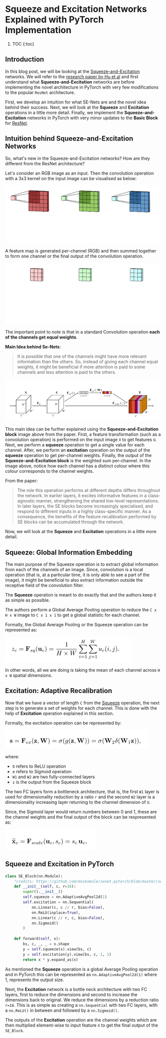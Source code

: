 # Squeeze and Excitation Networks Explained with PyTorch Implementation

1. TOC 
{:toc}

## Introduction 
In this blog post, we will be looking at the [Squeeze-and-Excitation](https://arxiv.org/abs/1709.01507) networks. We will refer to the [research paper by Hu et al](https://arxiv.org/abs/1709.01507) and first understand what **Squeeze-and-Excitation** networks are  before implementing the novel architecture in PyTorch with very few modifications to the popular `ResNet` architecture.

First, we develop an intuition for what SE-Nets are and the novel idea behind their success. Next, we will look at the **Squeeze** and **Excitation** operations in a little more detail. Finally, we implement the **Squeeze-and-Excitation** networks in PyTorch with very minor updates to the **Basic Block** for [ResNet](https://arxiv.org/abs/1512.03385).

## Intuition behind Squeeze-and-Excitation Networks
So, what's new in the Squeeze-and-Excitation networks? How are they different from the ResNet architecture? 

Let's consider an RGB image as an input. Then the convolution operation with a 3x3 kernel on the input image can be visualised as below:

![](/images/cnn.gif "fig-1: Convolution operation on RGB image; src: https://towardsdatascience.com/intuitively-understanding-convolutions-for-deep-learning-1f6f42faee1")

A feature map is generated per-channel (RGB) and then summed together to form one channel or the final output of the convolution operation. 

![](/images/output.gif "fig-2: Convolution output; src: https://towardsdatascience.com/intuitively-understanding-convolutions-for-deep-learning-1f6f42faee1")

The important point to note is that in a standard Convolution operation **each of the channels get equal weights**. 

**Main Idea behind Se-Nets**:

> It is possible that one of the channels might have more relevant information than the others. So, instead of giving each channel equal weights, it might be beneficial if more attention is paid to some channels and less attention is paid to the others. 

![](/images/senet_block.png "fig-3: Squeeze-and-Excitation block")

This main idea can be further explained using the **Squeeze-and-Excitation block** image above from the paper. First, a feature transformation (such as a convolution operation) is performed on the input image `X` to get features `U`. Next, we perform a **squeeze** operation to get a single value for each channel. After, we perform an **excitation** operation on the output of the **squeeze** operation to get per-channel weights. Finally, the output of the **Squeeze-and-Excitation block** is the weighted sum per-channel. In the image above, notice how each channel has a distinct colour where this colour corresponds to the channel weights. 

From the paper: 
> The role this operation performs at different depths differs throughout the network. In earlier layers, it excites informative features in a class-agnostic manner, strengthening the shared low-level representations. In later layers, the SE blocks become increasingly specialised, and respond to different inputs in a highly class-specific manner. As a consequence, the benefits of the feature recalibration performed by SE blocks can be accumulated through the network.

Now, we will look at the **Squeeze** and **Excitation** operations in a little more detail. 

## Squeeze: Global Information Embedding

The main purpose of the Squeeze operation is to extract global information from each of the channels of an image. Since, convolution is a local operation (that is, at a particular time, it is only able to see a part of the image), it might be beneficial to also extract information outside the receptive field of the convolution filter. 

The **Squeeze** operation is meant to do exactly that and the authors keep it as simple as possible. 

The authors perform a Global Average Pooling operation to reduce the `C x H x W` image to `C x 1 x 1` to get a global statistic for each channel. 

Formally, the Global Average Pooling or the Squeeze operation can be represented as: 

![](/images/squeeze.png "eq-1: Global Average Pooling")

In other words, all we are doing is taking the mean of each channel across `H x W` spatial dimensions. 

## Excitation: Adaptive Recalibration 

Now that we have a vector of length `C` from the [Squeeze]() operation, the next step is to generate a set of weights for each channel. This is done with the help of **Excitation** operation explained in this section. 

Formally, the excitation operation can be represented by:

![](/images/gating_operation.png "eq-2: Excitation")

where:	
- `δ` refers to ReLU operation	
- `σ` refers to Sigmoid operation 	
- `W1` and `W2` are two fully-connected layers	
- `z` is the output from the Squeeze block

The two FC layers form a bottleneck architecture, that is, the first `W1` layer is used for dimensionality reduction by a ratio `r` and the second `W2` layer is a dimensionality increasing layer returning to the channel dimension of `U`.	

Since, the Sigmoid layer would return numbers between 0 and 1, these are the channel weights and the final output of the block can be respresented as:	

![](/images/senet_output.png "fig4: SeNet output")


## Squeeze and Excitation in PyTorch

```python
class SE_Block(nn.Module):
    "credits: https://github.com/moskomule/senet.pytorch/blob/master/senet/se_module.py#L4"
    def __init__(self, c, r=16):
        super().__init__()
        self.squeeze = nn.AdaptiveAvgPool2d(1)
        self.excitation = nn.Sequential(
            nn.Linear(c, c // r, bias=False),
            nn.ReLU(inplace=True),
            nn.Linear(c // r, c, bias=False),
            nn.Sigmoid()
        )

    def forward(self, x):
        bs, c, _, _ = x.shape
        y = self.squeeze(x).view(bs, c)
        y = self.excitation(y).view(bs, c, 1, 1)
        return x * y.expand_as(x)
```

As mentioned the **Squeeze** operation is a global Average Pooling operation and in PyTorch this can be represented as `nn.AdaptiveAvgPool2d(1)` where 1, represents the output size. 

Next, the **Excitation** network is a bottle neck architecture with two FC layers, first to reduce the dimensions and second to increase the dimensions back to original. We reduce the dimensions by a reduction ratio `r=16`. This is as simple as creating a `nn.Sequential` with two FC layers, with a `nn.ReLU()` in between and followed by a `nn.Sigmoid()`.

The outputs of the **Excitation** operation are the channel weights which are then multiplied element-wise to input feature `X` to get the final output of the `SE_Block`.